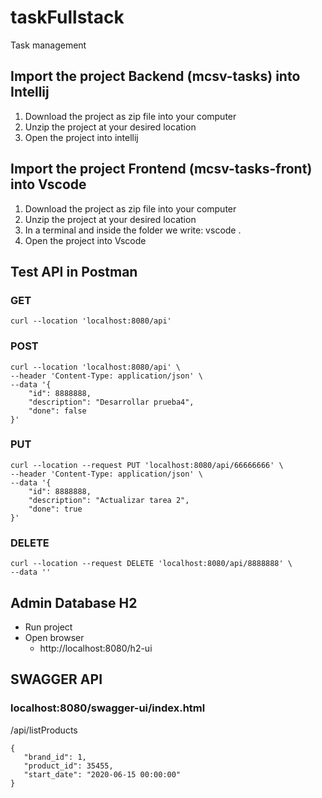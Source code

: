 # taskFullstack
Task management

## Import the project Backend (mcsv-tasks) into Intellij

  1. Download the project as zip file into your computer
  2. Unzip the project at your desired location
  3. Open the project into intellij

## Import the project Frontend (mcsv-tasks-front) into Vscode

  1. Download the project as zip file into your computer
  2. Unzip the project at your desired location
  3. In a terminal and inside the folder we write: vscode .
  4. Open the project into Vscode

## Test API in Postman

### GET  
    curl --location 'localhost:8080/api'
### POST 
    
    curl --location 'localhost:8080/api' \
    --header 'Content-Type: application/json' \
    --data '{
        "id": 8888888,
        "description": "Desarrollar prueba4",
        "done": false
    }'

### PUT 
    
    curl --location --request PUT 'localhost:8080/api/66666666' \
    --header 'Content-Type: application/json' \
    --data '{
        "id": 8888888,
        "description": "Actualizar tarea 2",
        "done": true
    }'
### DELETE 
    
    curl --location --request DELETE 'localhost:8080/api/8888888' \
    --data ''
    
## Admin Database H2

  * Run project
  * Open browser
     * http://localhost:8080/h2-ui
       
## SWAGGER API

### localhost:8080/swagger-ui/index.html 

​/api/listProducts

    {
       "brand_id": 1,
       "product_id": 35455,
       "start_date": "2020-06-15 00:00:00"
    }

